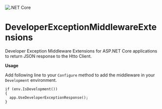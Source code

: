 ![.NET Core](https://github.com/ankitvijay/HttpMiddlewareExtensions/workflows/.NET%20Core/badge.svg?branch=master)

# DeveloperExceptionMiddlewareExtensions
Developer Exception Middleware Extensions for ASP.NET Core applications to return JSON response to the Htto Client.


**Usage**

Add following line to your `Configure` method to add the middleware in your `Development` environment.

````
if (env.IsDevelopment())
{
  app.UseDeveloperExceptionResponse();
}
````
